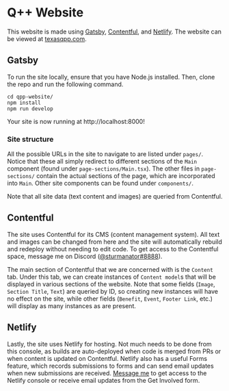 # Q++ Website

This website is made using [Gatsby](https://www.gatsbyjs.com/), [Contentful](https://www.contentful.com/), and [Netlify](https://www.netlify.com/). The website can be viewed at [texasqpp.com](https://texasqpp.com).

## Gatsby

To run the site locally, ensure that you have Node.js installed. Then, clone the repo and run the following command.

```shell
cd qpp-website/
npm install
npm run develop
```

Your site is now running at http://localhost:8000!

### Site structure

All the possible URLs in the site to navigate to are listed under `pages/`. Notice that these all simply redirect to different sections of the `Main` component (found under `page-sections/Main.tsx`). The other files in `page-sections/` contain the actual sections of the page, which are incorporated into `Main`. Other site components can be found under `components/`.

Note that all site data (text content and images) are queried from Contentful.

## Contentful

The site uses Contentful for its CMS (content management system). All text and images can be changed from here and the site will automatically rebuild and redeploy without needing to edit code. To get access to the Contentful space, message me on Discord ([@sturmanator#8888](https://discordapp.com/users/sturmanator#8888)).

The main section of Contentful that we are concerned with is the `Content` tab. Under this tab, we can create instances of `Content model`s that will be displayed in various sections of the website. Note that some fields (`Image`, `Section Title`, `Text`) are queried by ID, so creating new instances will have no effect on the site, while other fields (`Benefit`, `Event`, `Footer Link`, etc.) will display as many instances as are present.

## Netlify

Lastly, the site uses Netlify for hosting. Not much needs to be done from this console, as builds are auto-deployed when code is merged from PRs or when content is updated on Contentful. Netlify also has a useful Forms feature, which records submissions to forms and can send email updates when new submissions are received. [Message me](https://discordapp.com/users/sturmanator#8888) to get access to the Netlify console or receive email updates from the Get Involved form.
